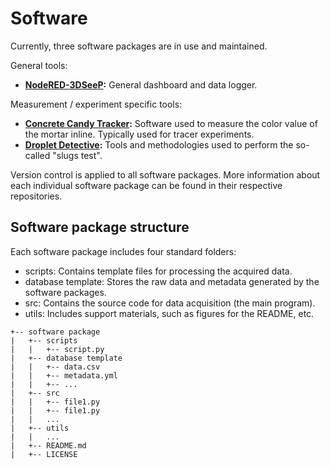 # Software

Currently, three software packages are in use and maintained.

General tools: 

- **[NodeRED-3DSeeP](https://github.com/3DCP-TUe/Node-RED-3DSeeP):** General dashboard and data logger.

Measurement / experiment specific tools: 

- **[Concrete Candy Tracker](https://github.com/3DCP-TUe/ConcreteCandyTracker):** Software used to measure the color value of the mortar inline. Typically used for tracer experiments. 
- **[Droplet Detective](https://github.com/3DCP-TUe/DropletDetective):** Tools and methodologies used to perform the so-called "slugs test".

Version control is applied to all software packages. More information about each individual software package can be found in their respective repositories.

## Software package structure

Each software package includes four standard folders:

- scripts: Contains template files for processing the acquired data.
- database template: Stores the raw data and metadata generated by the software packages.
- src: Contains the source code for data acquisition (the main program).
- utils: Includes support materials, such as figures for the README, etc.

```
+-- software package
|   +-- scripts
|   |   +-- script.py
|   +-- database template
|   |   +-- data.csv
|   |   +-- metadata.yml
|   |   +-- ...
|   +-- src
|   |   +-- file1.py
|   |   +-- file1.py
|   |   ...
|   +-- utils
|   |   ...
|   +-- README.md
|   +-- LICENSE
```
